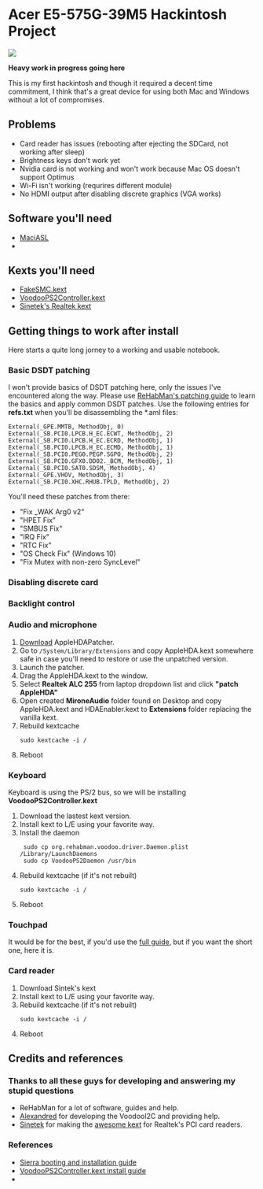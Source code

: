 # Acer E5-575G-39M5 Hackintosh Project

![](https://i.imgur.com/UOIFIbU.jpg)

**Heavy work in progress going here**

This is my first hackintosh and though it required a decent time commitment, I think that's a great device for using both Mac and Windows without a lot of compromises. 

## Problems

* Card reader has issues (rebooting after ejecting the SDCard, not working after sleep)
* Brightness keys don't work yet
* Nvidia card is not working and won't work because Mac OS doesn't support Optimus
* Wi-Fi isn't working (requrires different module)
* No HDMI output after disabling discrete graphics (VGA works)

## Software you'll need
* [MaciASL](https://bitbucket.org/RehabMan/os-x-maciasl-patchmatic/downloads/)
* 
## Kexts you'll need

* [FakeSMC.kext](https://github.com/RehabMan/OS-X-FakeSMC-kozlek)
* [VoodooPS2Controller.kext](https://github.com/RehabMan/OS-X-Voodoo-PS2-Controller)
* [Sinetek's Realtek kext](https://www.insanelymac.com/forum/topic/321080-sineteks-driver-for-realtek-rtsx-sdhc-card-readers/?page=2&tab=comments#comment-2376387)


## Getting things to work after install
Here starts a quite long jorney to a working and usable notebook. 

### Basic DSDT patching
I won't provide basics of DSDT patching here, only the issues I've encountered along the way. Please use [ReHabMan's patching guide](https://www.tonymacx86.com/threads/guide-patching-laptop-dsdt-ssdts.152573/) to learn the basics and apply common DSDT patches. Use the following entries for **refs.txt** when you'll be disassembling the *.aml files:
```
External(_GPE.MMTB, MethodObj, 0)
External(_SB.PCI0.LPCB.H_EC.ECWT, MethodObj, 2)
External(_SB.PCI0.LPCB.H_EC.ECRD, MethodObj, 1)
External(_SB.PCI0.LPCB.H_EC.ECMD, MethodObj, 1)
External(_SB.PCI0.PEG0.PEGP.SGPO, MethodObj, 2)
External(_SB.PCI0.GFX0.DD02._BCM, MethodObj, 1)
External(_SB.PCI0.SAT0.SDSM, MethodObj, 4)
External(_GPE.VHOV, MethodObj, 3)
External(_SB.PCI0.XHC.RHUB.TPLD, MethodObj, 2)
```

You'll need these patches from there:
* "Fix _WAK Arg0 v2"
* "HPET Fix"
* "SMBUS Fix"
* "IRQ Fix"
* "RTC Fix"
* "OS Check Fix" (Windows 10)
* "Fix Mutex with non-zero SyncLevel"

### Disabling discrete card

### Backlight control

### Audio and microphone
1. [Download](https://www.insanelymac.com/forum/files/file/496-applehda-patcher/) AppleHDAPatcher.
2. Go to `/System/Library/Extensions` and copy AppleHDA.kext somewhere safe in case you'll need to restore or use the unpatched version.
3. Launch the patcher.
4. Drag the AppleHDA.kext to the window.
5. Select **Realtek ALC 255** from laptop dropdown list and click **"patch AppleHDA"**
6. Open created **MironeAudio** folder found on Desktop and copy AppleHDA.kext and HDAEnabler.kext to **Extensions** folder replacing the vanilla kext.
7. Rebuild kextcache 
    ``` 
    sudo kextcache -i / 
    ```
8. Reboot
### Keyboard

Keyboard is using the PS/2 bus, so we will be installing **VoodooPS2Controller.kext**

1. Download the lastest kext version.
2. Install kext to L/E using your favorite way.
3. Install the daemon
   ```
    sudo cp org.rehabman.voodoo.driver.Daemon.plist /Library/LaunchDaemons
    sudo cp VoodooPS2Daemon /usr/bin
   ```
4. Rebuild kextcache (if it's not rebuilt)
    ``` 
    sudo kextcache -i / 
    ```
5. Reboot

### Touchpad
It would be for the best, if you'd use the [full guide](https://voodooi2c.github.io/#Installation/Installation), but if you want the short one, here it is.




### Card reader
1. Download Sintek's kext
2. Install kext to L/E using your favorite way.
3. Rebuild kextcache (if it's not rebuilt)
    ``` 
    sudo kextcache -i / 
    ```
4. Reboot

## Credits and references

### Thanks to all these guys for developing and answering my stupid questions

* ReHabMan for a lot of software, guides and help.
* [Alexandred](https://github.com/alexandred) for developing the VoodooI2C and providing help.
* [Sinetek](https://www.insanelymac.com/forum/profile/4920-sinetek/) for making the [awesome kext](https://www.insanelymac.com/forum/topic/321080-sineteks-driver-for-realtek-rtsx-sdhc-card-readers/) for Realtek's PCI card readers.
### References
* [Sierra booting and installation guide](https://www.tonymacx86.com/threads/guide-booting-the-os-x-installer-on-laptops-with-clover.148093/)
* [VoodooPS2Controller.kext install guide](https://github.com/RehabMan/OS-X-Voodoo-PS2-Controller/wiki/How-to-Install)
* 